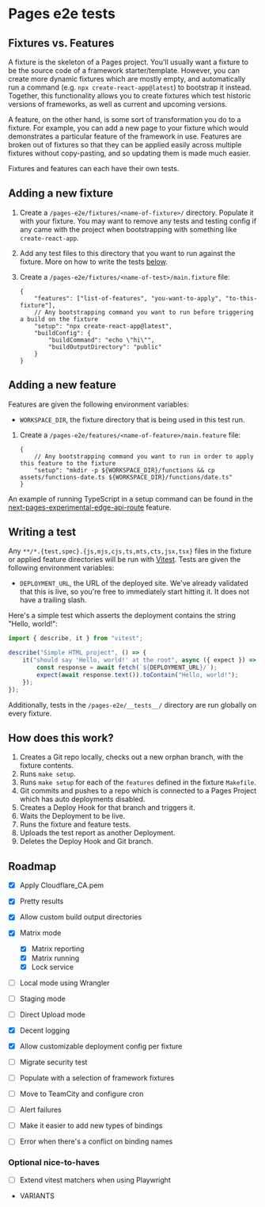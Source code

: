 # Pages e2e tests

## Fixtures vs. Features

A fixture is the skeleton of a Pages project. You'll usually want a fixture to be the source code of a framework starter/template. However, you can create more dynamic fixtures which are mostly empty, and automatically run a command (e.g. `npx create-react-app@latest`) to bootstrap it instead. Together, this functionality allows you to create fixtures which test historic versions of frameworks, as well as current and upcoming versions.

A feature, on the other hand, is some sort of transformation you do to a fixture. For example, you can add a new page to your fixture which would demonstrates a particular feature of the framework in use. Features are broken out of fixtures so that they can be applied easily across multiple fixtures without copy-pasting, and so updating them is made much easier.

Fixtures and features can each have their own tests.

## Adding a new fixture

1.  Create a `/pages-e2e/fixtures/<name-of-fixture>/` directory. Populate it with your fixture. You may want to remove any tests and testing config if any came with the project when bootstrapping with something like `create-react-app`.

1.  Add any test files to this directory that you want to run against the fixture. More on how to write the tests [below](#writing-a-test).

1.  Create a `/pages-e2e/fixtures/<name-of-test>/main.fixture` file:

    ```jsonc
    {
    	"features": ["list-of-features", "you-want-to-apply", "to-this-fixture"],
    	// Any bootstrapping command you want to run before triggering a build on the fixture
    	"setup": "npx create-react-app@latest",
    	"buildConfig": {
    		"buildCommand": "echo \"hi\"",
    		"buildOutputDirectory": "public"
    	}
    }
    ```

## Adding a new feature

Features are given the following environment variables:

- `WORKSPACE_DIR`, the fixture directory that is being used in this test run.

1.  Create a `/pages-e2e/features/<name-of-feature>/main.feature` file:

    ```jsonc
    {
    	// Any bootstrapping command you want to run in order to apply this feature to the fixture
    	"setup": "mkdir -p ${WORKSPACE_DIR}/functions && cp assets/functions-date.ts ${WORKSPACE_DIR}/functions/date.ts"
    }
    ```

An example of running TypeScript in a setup command can be found in the [next-pages-experimental-edge-api-route](./features/next-pages-experimental-edge-api-route/) feature.

## Writing a test

Any `**/*.{test,spec}.{js,mjs,cjs,ts,mts,cts,jsx,tsx}` files in the fixture or applied feature directories will be run with [Vitest](https://vitest.dev/). Tests are given the following environment variables:

- `DEPLOYMENT_URL`, the URL of the deployed site. We've already validated that this is live, so you're free to immediately start hitting it. It does not have a trailing slash.

Here's a simple test which asserts the deployment contains the string "Hello, world!":

```typescript
import { describe, it } from "vitest";

describe("Simple HTML project", () => {
	it("should say 'Hello, world!' at the root", async ({ expect }) => {
		const response = await fetch(`${DEPLOYMENT_URL}/`);
		expect(await response.text()).toContain("Hello, world!");
	});
});
```

Additionally, tests in the `/pages-e2e/__tests__/` directory are run globally on every fixture.

## How does this work?

1. Creates a Git repo locally, checks out a new orphan branch, with the fixture contents.
1. Runs `make setup`.
1. Runs `make setup` for each of the `features` defined in the fixture `Makefile`.
1. Git commits and pushes to a repo which is connected to a Pages Project which has auto deployments disabled.
1. Creates a Deploy Hook for that branch and triggers it.
1. Waits the Deployment to be live.
1. Runs the fixture and feature tests.
1. Uploads the test report as another Deployment.
1. Deletes the Deploy Hook and Git branch.

## Roadmap

- [x] Apply Cloudflare_CA.pem
- [x] Pretty results
- [x] Allow custom build output directories
- [x] Matrix mode

  - [x] Matrix reporting
  - [x] Matrix running
  - [x] Lock service

- [ ] Local mode using Wrangler
- [ ] Staging mode
- [ ] Direct Upload mode
- [x] Decent logging
- [x] Allow customizable deployment config per fixture
- [ ] Migrate security test
- [ ] Populate with a selection of framework fixtures
- [ ] Move to TeamCity and configure cron
- [ ] Alert failures
- [ ] Make it easier to add new types of bindings
- [ ] Error when there's a conflict on binding names

### Optional nice-to-haves

- [ ] Extend vitest matchers when using Playwright

- VARIANTS
